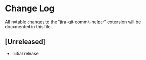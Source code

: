 # Change Log

All notable changes to the "jira-git-commit-helper" extension will be documented in this file.

## [Unreleased]

- Initial release